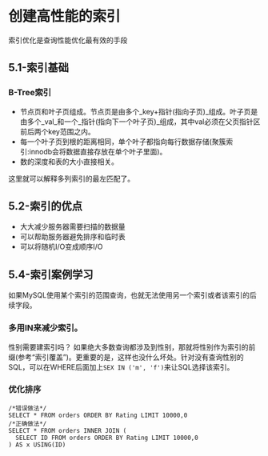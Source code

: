 # 创建高性能的索引

索引优化是查询性能优化最有效的手段

## 5.1-索引基础

### B-Tree索引

* 节点页和叶子页组成。节点页是由多个_key+指针(指向子页)_组成。叶子页是由多个_val_和一个_指针(指向下一个叶子页)_组成，其中val必须在父页指针区前后两个key范围之内。
* 每一个叶子页到根的距离相同，单个叶子都指向每行数据存储(聚簇索引:innodb会将数据直接存放在单个叶子里面)。
* 数的深度和表的大小直接相关。

这里就可以解释多列索引的最左匹配了。

## 5.2-索引的优点

* 大大减少服务器需要扫描的数据量
* 可以帮助服务器避免排序和临时表
* 可以将随机I/O变成顺序I/O

## 5.4-索引案例学习

如果MySQL使用某个索引的范围查询，也就无法使用另一个索引或者该索引的后续字段。

### 多用IN来减少索引。

性别需要建索引吗？
如果绝大多数查询都涉及到性别，那就将性别作为索引的前缀(参考“索引覆盖”)。更重要的是，这样也没什么坏处。针对没有查询性别的SQL，可以在WHERE后面加上`SEX IN ('m', 'f')`来让SQL选择该索引。

### 优化排序
```
/*错误做法*/
SELECT * FROM orders ORDER BY Rating LIMIT 10000,0
/*正确做法*/
SELECT * FROM orders INNER JOIN (
  SELECT ID FROM orders ORDER BY Rating LIMIT 10000,0
) AS x USING(ID)
```
